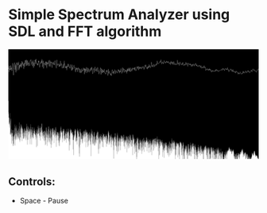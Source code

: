 # Simple Spectrum Analyzer using SDL and FFT algorithm

![alt text](https://github.com/arturdenderski/SpectrumAnalyzer/blob/main/res/appImage.png?raw=true)

## Controls:

- Space - Pause